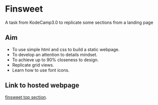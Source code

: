 # Finsweet
A task from KodeCamp3.0 to replicate some sections from a landing page

## Aim
- To use simple html and css to build a static webpage.
- To develop an attention to details mindset.
- To achieve up to 90% closeness to design.
- Replicate grid views.
- Learn how to use font icons.

## Link to hosted webpage
[finsweet top section](https://keme-ebi.github.io/Finsweet/).
